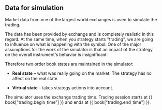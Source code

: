 ## Data for simulation

Market data from one of the largest world exchanges is used to simulate the trading.

The data has been provided by exchange and is completely realistic in this regard.
At the same time, when you strategy starts "trading", we are going to influence on what is happening with the symbol. One of the major assumptions for the work of the simulator is that an impact of the strategy on the overall instrument's behavior is insignificant.


Therefore two order book states are maintained in the simulator:

- **Real state** – what was really going on the market. The strategy has no affect on the real state.

- **Virtual state** – takes strategy actions into account.

The simulator uses the exchange trading time. Trading session starts at {{ book["trading.begin_time"] }} and ends at {{ book["trading.end_time"] }}.
